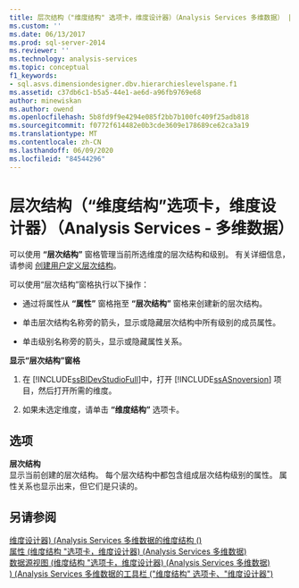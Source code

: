 ```yaml
---
title: 层次结构（"维度结构" 选项卡，维度设计器）（Analysis Services 多维数据） |Microsoft Docs
ms.custom: ''
ms.date: 06/13/2017
ms.prod: sql-server-2014
ms.reviewer: ''
ms.technology: analysis-services
ms.topic: conceptual
f1_keywords:
- sql.asvs.dimensiondesigner.dbv.hierarchieslevelspane.f1
ms.assetid: c37db6c1-b5a5-44e1-ae6d-a96fb9769e68
author: minewiskan
ms.author: owend
ms.openlocfilehash: 5b8fd9f9e4294e085f2bb7b100fc409f25adb818
ms.sourcegitcommit: f0772f614482e0b3cde3609e178689ce62ca3a19
ms.translationtype: MT
ms.contentlocale: zh-CN
ms.lasthandoff: 06/09/2020
ms.locfileid: "84544296"
---
```

# <a name="hierarchies-dimension-structure-tab-dimension-designer-analysis-services---multidimensional-data"></a>层次结构（“维度结构”选项卡，维度设计器）（Analysis Services - 多维数据）
  可以使用 **“层次结构”** 窗格管理当前所选维度的层次结构和级别。 有关详细信息，请参阅 [创建用户定义层次结构](multidimensional-models/user-defined-hierarchies-create.md)。  
  
 可以使用“层次结构”窗格执行以下操作：  
  
-   通过将属性从 **“属性”** 窗格拖至 **“层次结构”** 窗格来创建新的层次结构。  
  
-   单击层次结构名称旁的箭头，显示或隐藏层次结构中所有级别的成员属性。  
  
-   单击级别名称旁的箭头，显示或隐藏属性关系。  
  
 **显示“层次结构”窗格**  
  
1.  在 [!INCLUDE[ssBIDevStudioFull](../includes/ssbidevstudiofull-md.md)]中，打开 [!INCLUDE[ssASnoversion](../includes/ssasnoversion-md.md)] 项目，然后打开所需的维度。  
  
2.  如果未选定维度，请单击 **“维度结构”** 选项卡。  
  
## <a name="options"></a>选项  
 **层次结构**  
 显示当前创建的层次结构。 每个层次结构中都包含组成层次结构级别的属性。 属性关系也显示出来，但它们是只读的。  
  
## <a name="see-also"></a>另请参阅  
 [维度设计器&#41; &#40;Analysis Services 多维数据的维度结构 &#40;&#41;](dimension-structure-dimension-designer-analysis-services-multidimensional-data.md)   
 [属性 &#40;维度结构 "选项卡，维度设计器&#41; &#40;Analysis Services 多维数据&#41;](attributes-dimension-designer-analysis-services-multidimensional-data.md)   
 [数据源视图 &#40;维度结构 "选项卡，维度设计器&#41; &#40;Analysis Services 多维数据&#41;](datasource-view-dimension-designer-analysis-services-multidimensional-data.md)   
 [&#41; &#40;Analysis Services 多维数据的工具栏 &#40;"维度结构" 选项卡、"维度设计器"&#41;](toolbar-dimension-structure-designer-analysis-services-multidimensional-data.md)  
  
  
